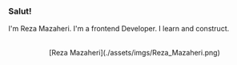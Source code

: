 ### Salut!

I'm Reza Mazaheri. I'm a frontend Developer.
I learn and construct.

<div align="center">
  <br />
  [Reza Mazaheri](./assets/imgs/Reza_Mazaheri.png)
</div>
